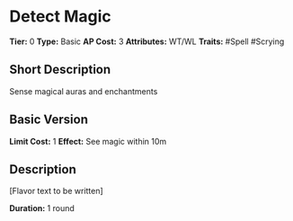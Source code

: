 # Detect Magic

**Tier:** 0
**Type:** Basic
**AP Cost:** 3
**Attributes:** WT/WL
**Traits:** #Spell #Scrying

## Short Description
Sense magical auras and enchantments

## Basic Version
**Limit Cost:** 1
**Effect:** See magic within 10m

## Description
[Flavor text to be written]

**Duration:** 1 round
